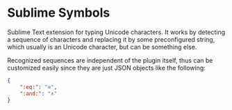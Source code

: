 # Sublime Symbols

Sublime Text extension for typing Unicode characters. It works by detecting a sequence of characters and replacing it by some preconfigured string, which usually is an Unicode character, but can be something else.

Recognized sequences are independent of the plugin itself, thus can be customized easily since they are just
JSON objects like the following:

```json
{
	":eq:": "≡",
	":and:": "∧"
}
```